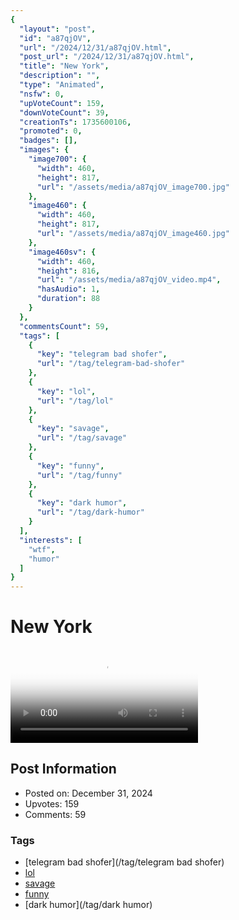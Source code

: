 ```yaml
---
{
  "layout": "post",
  "id": "a87qjOV",
  "url": "/2024/12/31/a87qjOV.html",
  "post_url": "/2024/12/31/a87qjOV.html",
  "title": "New York",
  "description": "",
  "type": "Animated",
  "nsfw": 0,
  "upVoteCount": 159,
  "downVoteCount": 39,
  "creationTs": 1735600106,
  "promoted": 0,
  "badges": [],
  "images": {
    "image700": {
      "width": 460,
      "height": 817,
      "url": "/assets/media/a87qjOV_image700.jpg"
    },
    "image460": {
      "width": 460,
      "height": 817,
      "url": "/assets/media/a87qjOV_image460.jpg"
    },
    "image460sv": {
      "width": 460,
      "height": 816,
      "url": "/assets/media/a87qjOV_video.mp4",
      "hasAudio": 1,
      "duration": 88
    }
  },
  "commentsCount": 59,
  "tags": [
    {
      "key": "telegram bad shofer",
      "url": "/tag/telegram-bad-shofer"
    },
    {
      "key": "lol",
      "url": "/tag/lol"
    },
    {
      "key": "savage",
      "url": "/tag/savage"
    },
    {
      "key": "funny",
      "url": "/tag/funny"
    },
    {
      "key": "dark humor",
      "url": "/tag/dark-humor"
    }
  ],
  "interests": [
    "wtf",
    "humor"
  ]
}
---
```


# New York

<video controls playsinline loop poster="/assets/media/a87qjOV_image460.jpg">
  <source src="/assets/media/a87qjOV_video.mp4" type="video/mp4">
  Your browser does not support the video tag.
</video>

## Post Information

- Posted on: December 31, 2024
- Upvotes: 159
- Comments: 59

### Tags

- [telegram bad shofer](/tag/telegram bad shofer)
- [lol](/tag/lol)
- [savage](/tag/savage)
- [funny](/tag/funny)
- [dark humor](/tag/dark humor)
